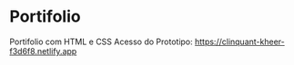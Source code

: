 # Portifolio
Portifolio com HTML e CSS
Acesso do Prototipo: https://clinquant-kheer-f3d6f8.netlify.app
